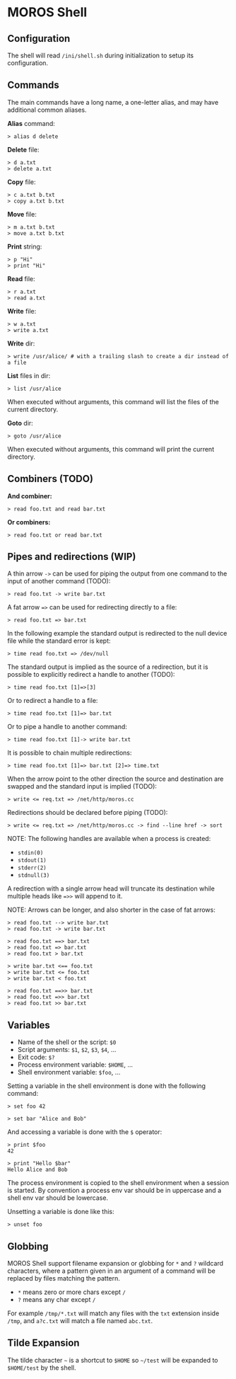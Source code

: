 # MOROS Shell


## Configuration

The shell will read `/ini/shell.sh` during initialization to setup its
configuration.


## Commands

The main commands have a long name, a one-letter alias, and may have
additional common aliases.

**Alias** command:

    > alias d delete

<!--
**Append** to file:

    > a a.txt
    > append a.txt
-->

**Delete** file:

    > d a.txt
    > delete a.txt

**Copy** file:

    > c a.txt b.txt
    > copy a.txt b.txt

**Move** file:

    > m a.txt b.txt
    > move a.txt b.txt

**Print** string:

    > p "Hi"
    > print "Hi"

**Read** file:

    > r a.txt
    > read a.txt

**Write** file:

    > w a.txt
    > write a.txt

**Write** dir:

    > write /usr/alice/ # with a trailing slash to create a dir instead of a file

**List** files in dir:

    > list /usr/alice

When executed without arguments, this command will list the files of the
current directory.

**Goto** dir:

    > goto /usr/alice

When executed without arguments, this command will print the current directory.


## Combiners (TODO)

**And combiner:**

    > read foo.txt and read bar.txt

**Or combiners:**

    > read foo.txt or read bar.txt


## Pipes and redirections (WIP)

A thin arrow `->` can be used for piping the output from one command to the
input of another command (TODO):

    > read foo.txt -> write bar.txt

A fat arrow `=>` can be used for redirecting directly to a file:

    > read foo.txt => bar.txt

In the following example the standard output is redirected to the null device
file while the standard error is kept:

    > time read foo.txt => /dev/null

The standard output is implied as the source of a redirection, but it is
possible to explicitly redirect a handle to another (TODO):

    > time read foo.txt [1]=>[3]

Or to redirect a handle to a file:

    > time read foo.txt [1]=> bar.txt

Or to pipe a handle to another command:

    > time read foo.txt [1]-> write bar.txt

It is possible to chain multiple redirections:

    > time read foo.txt [1]=> bar.txt [2]=> time.txt

When the arrow point to the other direction the source and destination are
swapped and the standard input is implied (TODO):

    > write <= req.txt => /net/http/moros.cc

Redirections should be declared before piping (TODO):

    > write <= req.txt => /net/http/moros.cc -> find --line href -> sort

NOTE: The following handles are available when a process is created:

- `stdin(0)`
- `stdout(1)`
- `stderr(2)`
- `stdnull(3)`

A redirection with a single arrow head will truncate its destination while
multiple heads like `=>>` will append to it.

NOTE: Arrows can be longer, and also shorter in the case of fat arrows:

    > read foo.txt --> write bar.txt
    > read foo.txt -> write bar.txt

<!--
    > read foo.txt | write bar.txt
-->

    > read foo.txt ==> bar.txt
    > read foo.txt => bar.txt
    > read foo.txt > bar.txt

    > write bar.txt <== foo.txt
    > write bar.txt <= foo.txt
    > write bar.txt < foo.txt

    > read foo.txt ==>> bar.txt
    > read foo.txt =>> bar.txt
    > read foo.txt >> bar.txt

## Variables

- Name of the shell or the script: `$0`
- Script arguments: `$1`, `$2`, `$3`, `$4`, ...
- Exit code: `$?`
- Process environment variable: `$HOME`, ...
- Shell environment variable: `$foo`, ...

Setting a variable in the shell environment is done with the following command:

    > set foo 42

    > set bar "Alice and Bob"

And accessing a variable is done with the `$` operator:

    > print $foo
    42

    > print "Hello $bar"
    Hello Alice and Bob

The process environment is copied to the shell environment when a session is
started. By convention a process env var should be in uppercase and a shell
env var should be lowercase.

Unsetting a variable is done like this:

    > unset foo

## Globbing

MOROS Shell support filename expansion or globbing for `*` and `?` wildcard
characters, where a pattern given in an argument of a command will be replaced
by files matching the pattern.

- `*` means zero or more chars except `/`
- `?` means any char except `/`

For example `/tmp/*.txt` will match any files with the `txt` extension inside
`/tmp`, and `a?c.txt` will match a file named `abc.txt`.


## Tilde Expansion

The tilde character `~` is a shortcut to `$HOME` so `~/test` will be expanded
to `$HOME/test` by the shell.
